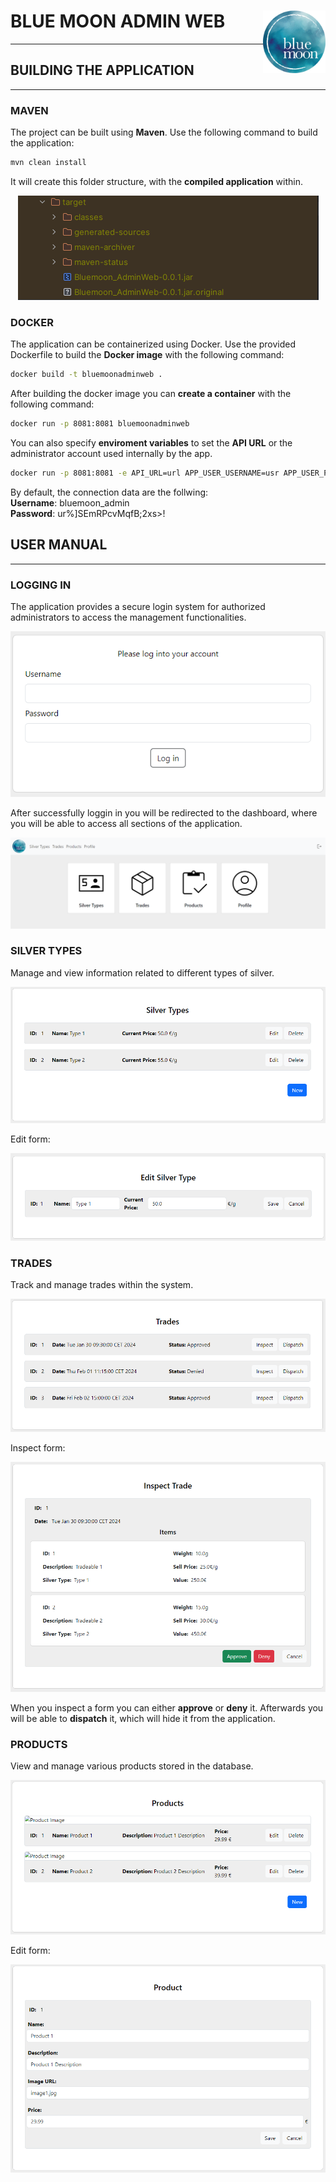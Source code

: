# <img src="readme_images/Bluemoon_Logo.png" alt="Logo" width="100" align="right"/>
# BLUE MOON ADMIN WEB

---

## BUILDING THE APPLICATION

---

### MAVEN

The project can be built using **Maven**. Use the following command to build the application:

```bash
mvn clean install
```
It will create this folder structure, with the **compiled application** within.
<p align="center">
    <img src="readme_images/maven_install.png" alt="Maven Install"/>
</p>

### DOCKER

The application can be containerized using Docker. Use the provided Dockerfile to build the **Docker image** with the following command:
```bash
docker build -t bluemoonadminweb .
```
After building the docker image you can **create a container** with the following command:
```bash
docker run -p 8081:8081 bluemoonadminweb
```
You can also specify **enviroment variables** to set the **API URL** or the administrator account used internally by the app.
```bash
docker run -p 8081:8081 -e API_URL=url APP_USER_USERNAME=usr APP_USER_PASSWORD=secret bluemoonadminweb
```
By default, the connection data are the follwing: \
**Username**: bluemoon_admin \
**Password**: ur%]SEmRPcvMqfB;2xs>!

## USER MANUAL

---

### LOGGING IN

The application provides a secure login system for authorized administrators to access the management functionalities.

<p align="center">
    <img src="readme_images/login.png" alt="Login"/>
</p>

After successfully loggin in you will be redirected to the dashboard, where you will be able to access all sections of the application.

<p align="center">
    <img src="readme_images/dashboard.png" alt="dashboard"/>
</p>

### SILVER TYPES

Manage and view information related to different types of silver.

<p align="center">
    <img src="readme_images/silvertypes.png" alt="Silver Types"/>
</p>

Edit form:

<p align="center">
    <img src="readme_images/edit_silvertype.png" alt="Edit Silver Type"/>
</p>

### TRADES

Track and manage trades within the system.

<p align="center">
    <img src="readme_images/trades.png" alt="Trades"/>
</p>

Inspect form:

<p align="center">
    <img src="readme_images/inspect_trade.png" alt="Inspect Trade"/>
</p>

When you inspect a form you can either **approve** or **deny** it. Afterwards you will be able to **dispatch** it, which will hide it from the application.

### PRODUCTS

View and manage various products stored in the database.

<p align="center">
    <img src="readme_images/products.png" alt="Products"/>
</p>

Edit form:

<p align="center">
    <img src="readme_images/edit_product.png" alt="Edit Product"/>
</p>
